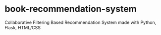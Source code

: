 # book-recommendation-system
Collaborative Filtering Based Recommendation System made with Python, Flask, HTML/CSS
